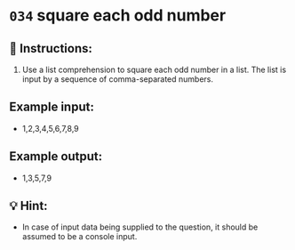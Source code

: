 # `034` square each odd number

## 📝 Instructions:

1. Use a list comprehension to square each odd number in a list. The list is input by a sequence of comma-separated numbers.

## Example input:

+ 1,2,3,4,5,6,7,8,9

## Example output:

+ 1,3,5,7,9

## 💡 Hint:

+ In case of input data being supplied to the question, it should be assumed to be a console input.